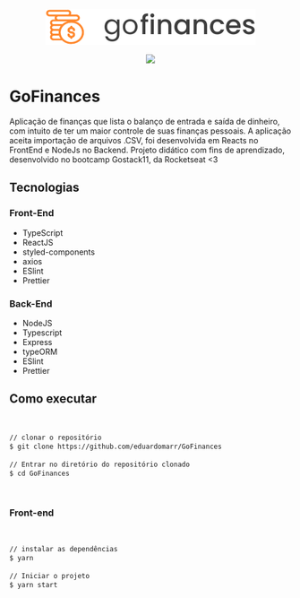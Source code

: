 <p align="center">
  <img src="/src/assets/logo_black.svg">
</p>
<p align="center">
  <img src="https://user-images.githubusercontent.com/24718475/84714954-907df700-af45-11ea-949f-47dae41cf839.gif">
</p>
<h1>GoFinances</h1>
Aplicação de finanças que lista o balanço de entrada e saída de dinheiro, com intuito de ter um maior controle de suas finanças pessoais. A aplicação aceita importação de arquivos .CSV, foi desenvolvida em Reacts no FrontEnd e NodeJs no Backend. Projeto didático com fins de aprendizado, desenvolvido no bootcamp Gostack11, da Rocketseat <3
<h2>Tecnologias</h2>

<h3>Front-End </h3>
<ul>
  <li>TypeScript</li>
  <li>ReactJS</li>
  <li>styled-components</li>
  <li>axios</li>
  <li>ESlint</li>
  <li>Prettier</li>
</ul>

<h3>Back-End</h3>
<ul>
  <li>NodeJS</li>
  <li>Typescript</li>
  <li>Express</li>
  <li>typeORM</li>
  <li>ESlint</li>
  <li>Prettier</li>
</ul>
<h2>Como executar</h2>
<pre>

    // clonar o repositório
    $ git clone https://github.com/eduardomarr/GoFinances
    
    // Entrar no diretório do repositório clonado
    $ cd GoFinances
</pre>
<h3>Front-end</h3>
<pre>

    // instalar as dependências
    $ yarn

    // Iniciar o projeto
    $ yarn start

</pre>
